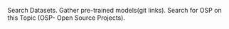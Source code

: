 Search Datasets.
Gather pre-trained models(git links).
Search for OSP on this Topic (OSP- Open Source Projects).
